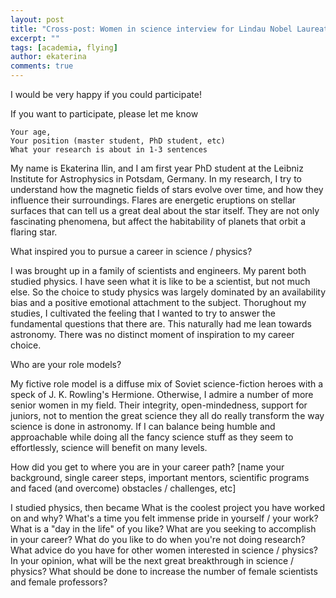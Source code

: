 ```yaml
---
layout: post
title: "Cross-post: Women in science interview for Lindau Nobel Laureate Meeting"
excerpt: ""
tags: [academia, flying]
author: ekaterina
comments: true
---
```


I would be very happy if you could participate!

If you want to participate, please let me know


    Your age,
    Your position (master student, PhD student, etc)
    What your research is about in 1-3 sentences

My name is Ekaterina Ilin, and I am first year PhD student at the Leibniz Institute for Astrophysics in Potsdam, Germany. In my research, I try to understand how the magnetic fields of stars evolve over time, and how they influence their surroundings. Flares are energetic eruptions on stellar surfaces that can tell us a great deal about the star itself. They are not only fascinating phenomena, but affect the habitability of planets that orbit a flaring star.

What inspired you to pursue a career in science / physics?

I was brought up in a family of scientists and engineers. My parent both studied physics. I have seen what it is like to be a scientist, but not much else. So the choice to study physics was largely dominated by an availability bias and a positive emotional attachment to the subject. Thorughout my studies, I cultivated the feeling that I wanted to try to answer the fundamental questions that there are. This naturally had me lean towards astronomy. There was no distinct moment of inspiration to my career choice. 

Who are your role models?

My fictive role model is a diffuse mix of Soviet science-fiction heroes with a speck of J. K. Rowling's Hermione. Otherwise, I admire a number of more senior women in my field. Their integrity, open-mindedness, support for juniors, not to mention the great science they all do really transform the way science is done in astronomy. If I can balance being humble and approachable while doing all the fancy science stuff as they seem to effortlessly, science will benefit on many levels.

How did you get to where you are in your career path? [name your background, single career steps, important mentors, scientific programs and faced (and overcome) obstacles / challenges, etc]

I studied physics, then became 
    What is the coolest project you have worked on and why?
    What's a time you felt immense pride in yourself / your work?
    What is a "day in the life" of you like?
    What are you seeking to accomplish in your career?
    What do you like to do when you're not doing research?
    What advice do you have for other women interested in science / physics?
    In your opinion, what will be the next great breakthrough in science / physics?
    What should be done to increase the number of female scientists and female professors?

